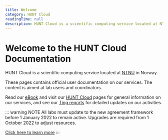 ```yaml
---
title: Welcome
category: HUNT Cloud
readingTime: null
description: HUNT Cloud is a scientific computing service located at NTNU in Norway. These pages contains official user documentation on our cloud services. Their content is aimed at lab users.
---
```


# Welcome to the HUNT Cloud Documentation

HUNT Cloud is a scientific computing service located at [NTNU](https://www.ntnu.edu/) in Norway.

These pages contains official user documentation on our services. The content is aimed at lab users and coordinators.

Read our [eBook](https://assets.hdc.ntnu.no/assets/ebook-hunt-cloud-services.pdf) and visit our [HUNT Cloud](https://www.ntnu.edu/mh/huntcloud) pages for general information on our services, and see our [Ting reports](/tingweek/#reports) for detailed updates on our activities.


::: warning NOTE
All labs must update to the new agreement framework before 1 January 2022 to remain active. Upgrades are required from 1 October 2022 to adjust resources. 

[Click here to learn more](/services/services-model) 
:::

